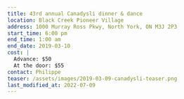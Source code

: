 ```yaml
---
title: 43rd annual Canadysli dinner & dance
location: Black Creek Pioneer Village
address: 1000 Murray Ross Pkwy, North York, ON M3J 2P3
start_time: 6:00 pm
end_time: 1:00 am
end_date: 2019-03-10
cost: |
  Advance: $50
  At the door: $55
contact: Philippe
teaser: /assets/images/2019-03-09-canadysli-teaser.png
last_modified_at: 2022-07-09
---
```

